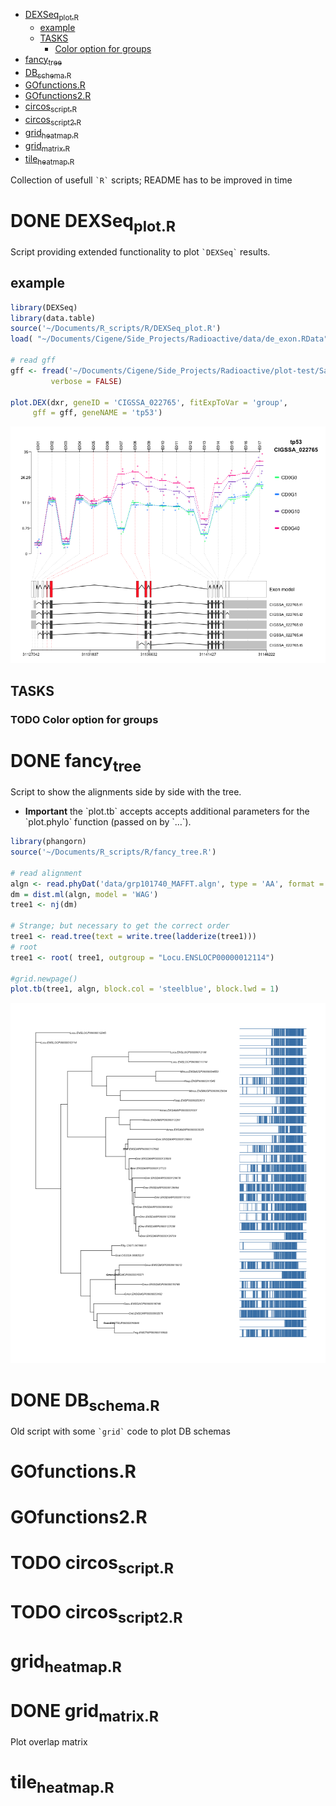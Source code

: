 - [DEXSeq<sub>plot.R</sub>](#sec-1)
  - [example](#sec-1-1)
  - [TASKS](#sec-1-2)
    - [Color option for groups](#sec-1-2-1)
- [fancy<sub>tree</sub>](#sec-2)
- [DB<sub>schema.R</sub>](#sec-3)
- [GOfunctions.R](#sec-4)
- [GOfunctions2.R](#sec-5)
- [circos<sub>script.R</sub>](#sec-6)
- [circos<sub>script2.R</sub>](#sec-7)
- [grid<sub>heatmap.R</sub>](#sec-8)
- [grid<sub>matrix.R</sub>](#sec-9)
- [tile<sub>heatmap.R</sub>](#sec-10)

Collection of usefull `` `R` `` scripts; README has to be improved in time

# DONE DEXSeq<sub>plot.R</sub><a id="orgheadline4"></a>

Script providing extended functionality to plot `` `DEXSeq` `` results.

## example<a id="orgheadline1"></a>

```R
library(DEXSeq)
library(data.table)
source('~/Documents/R_scripts/R/DEXSeq_plot.R')
load( "~/Documents/Cigene/Side_Projects/Radioactive/data/de_exon.RData")

# read gff
gff <- fread('~/Documents/Cigene/Side_Projects/Radioactive/plot-test/Salmon_3p6_Chr_070715_All.filter.gff3', 
	     verbose = FALSE)

plot.DEX(dxr, geneID = 'CIGSSA_022765', fitExpToVar = 'group', 
	 gff = gff, geneNAME = 'tp53')
```

![img](plots/DEXSeq_plot.png)

## TASKS<a id="orgheadline3"></a>

### TODO Color option for groups<a id="orgheadline2"></a>

# DONE fancy<sub>tree</sub><a id="orgheadline5"></a>

Script to show the alignments side by side with the tree. 

-   **Important** the \`plot.tb\` accepts accepts additional parameters for
    the \`plot.phylo\` function (passed on by \`&#x2026;\`).

```R
library(phangorn)
source('~/Documents/R_scripts/R/fancy_tree.R')

# read alignment
algn <- read.phyDat('data/grp101740_MAFFT.algn', type = 'AA', format = 'fasta')
dm = dist.ml(algn, model = 'WAG')
tree1 <- nj(dm)

# Strange; but necessary to get the correct order
tree1 <- read.tree(text = write.tree(ladderize(tree1)))
# root
tree1 <- root( tree1, outgroup = "Locu.ENSLOCP00000012114")

#grid.newpage()
plot.tb(tree1, algn, block.col = 'steelblue', block.lwd = 1)
```

![img](plots/Fancy_tree.png)

# DONE DB<sub>schema.R</sub><a id="orgheadline6"></a>

Old script with some `` `grid` `` code to plot DB schemas

# GOfunctions.R<a id="orgheadline7"></a>

# GOfunctions2.R<a id="orgheadline8"></a>

# TODO circos<sub>script.R</sub><a id="orgheadline9"></a>

# TODO circos<sub>script2.R</sub><a id="orgheadline10"></a>

# grid<sub>heatmap.R</sub><a id="orgheadline11"></a>

# DONE grid<sub>matrix.R</sub><a id="orgheadline12"></a>

Plot overlap matrix 

# tile<sub>heatmap.R</sub><a id="orgheadline13"></a>
